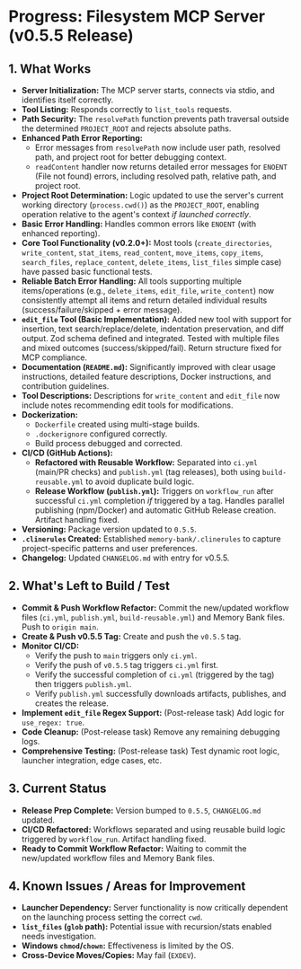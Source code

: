 <!-- Version: 2.3 | Last Updated: 2025-05-04 | Updated By: Cline -->
# Progress: Filesystem MCP Server (v0.5.5 Release)

## 1. What Works

- **Server Initialization:** The MCP server starts, connects via stdio, and identifies itself correctly.
- **Tool Listing:** Responds correctly to `list_tools` requests.
- **Path Security:** The `resolvePath` function prevents path traversal outside the determined `PROJECT_ROOT` and rejects absolute paths.
- **Enhanced Path Error Reporting:**
    - Error messages from `resolvePath` now include user path, resolved path, and project root for better debugging context.
    - `readContent` handler now returns detailed error messages for `ENOENT` (File not found) errors, including resolved path, relative path, and project root.
- **Project Root Determination:** Logic updated to use the server's current working directory (`process.cwd()`) as the `PROJECT_ROOT`, enabling operation relative to the agent's context _if launched correctly_.
- **Basic Error Handling:** Handles common errors like `ENOENT` (with enhanced reporting).
- **Core Tool Functionality (v0.2.0+):** Most tools (`create_directories`, `write_content`, `stat_items`, `read_content`, `move_items`, `copy_items`, `search_files`, `replace_content`, `delete_items`, `list_files` simple case) have passed basic functional tests.
- **Reliable Batch Error Handling:** All tools supporting multiple items/operations (e.g., `delete_items`, `edit_file`, `write_content`) now consistently attempt all items and return detailed individual results (success/failure/skipped + error message).
- **`edit_file` Tool (Basic Implementation):** Added new tool with support for insertion, text search/replace/delete, indentation preservation, and diff output. Zod schema defined and integrated. Tested with multiple files and mixed outcomes (success/skipped/fail). Return structure fixed for MCP compliance.
- **Documentation (`README.md`):** Significantly improved with clear usage instructions, detailed feature descriptions, Docker instructions, and contribution guidelines.
- **Tool Descriptions:** Descriptions for `write_content` and `edit_file` now include notes recommending edit tools for modifications.
- **Dockerization:**
  - `Dockerfile` created using multi-stage builds.
  - `.dockerignore` configured correctly.
  - Build process debugged and corrected.
- **CI/CD (GitHub Actions):**
  - **Refactored with Reusable Workflow:** Separated into `ci.yml` (main/PR checks) and `publish.yml` (tag releases), both using `build-reusable.yml` to avoid duplicate build logic.
  - **Release Workflow (`publish.yml`):** Triggers on `workflow_run` after successful `ci.yml` completion *if* triggered by a tag. Handles parallel publishing (npm/Docker) and automatic GitHub Release creation. Artifact handling fixed.
- **Versioning:** Package version updated to `0.5.5`.
- **`.clinerules` Created:** Established `memory-bank/.clinerules` to capture project-specific patterns and user preferences.
- **Changelog:** Updated `CHANGELOG.md` with entry for v0.5.5.

## 2. What's Left to Build / Test

- **Commit & Push Workflow Refactor:** Commit the new/updated workflow files (`ci.yml`, `publish.yml`, `build-reusable.yml`) and Memory Bank files. Push to `origin main`.
- **Create & Push v0.5.5 Tag:** Create and push the `v0.5.5` tag.
- **Monitor CI/CD:**
    - Verify the push to `main` triggers only `ci.yml`.
    - Verify the push of `v0.5.5` tag triggers `ci.yml` first.
    - Verify the successful completion of `ci.yml` (triggered by the tag) then triggers `publish.yml`.
    - Verify `publish.yml` successfully downloads artifacts, publishes, and creates the release.
- **Implement `edit_file` Regex Support:** (Post-release task) Add logic for `use_regex: true`.
- **Code Cleanup:** (Post-release task) Remove any remaining debugging logs.
- **Comprehensive Testing:** (Post-release task) Test dynamic root logic, launcher integration, edge cases, etc.

## 3. Current Status

- **Release Prep Complete:** Version bumped to `0.5.5`, `CHANGELOG.md` updated.
- **CI/CD Refactored:** Workflows separated and using reusable build logic triggered by `workflow_run`. Artifact handling fixed.
- **Ready to Commit Workflow Refactor:** Waiting to commit the new/updated workflow files and Memory Bank files.

## 4. Known Issues / Areas for Improvement

- **Launcher Dependency:** Server functionality is now critically dependent on the launching process setting the correct `cwd`.
- **`list_files` (`glob` path):** Potential issue with recursion/stats enabled needs investigation.
- **Windows `chmod`/`chown`:** Effectiveness is limited by the OS.
- **Cross-Device Moves/Copies:** May fail (`EXDEV`).
